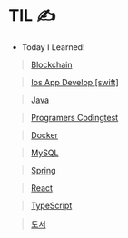 # TIL ✍️

- Today I Learned!

> [Blockchain](https://github.com/sjh9391985/TIL/tree/main/blockchain)

> [Ios App Develop [swift]](https://github.com/sjh9391985/TIL/tree/main/ios)

> [Java](https://github.com/sjh9391985/TIL/tree/main/Java)

> [Programers Codingtest](https://github.com/sjh9391985/TIL/tree/main/programers/LV1)

> [Docker](https://github.com/sjh9391985/TIL/tree/main/Docker)

> [MySQL](https://github.com/sjh9391985/TIL/tree/main/MySQL)

> [Spring](https://github.com/sjh9391985/TIL/tree/main/Spring)

> [React](https://github.com/sjh9391985/TIL/tree/main/React)

> [TypeScript](https://github.com/sjh9391985/TIL/tree/main/typescript)

> [도서](https://github.com/sjh9391985/TIL/tree/main/book)
